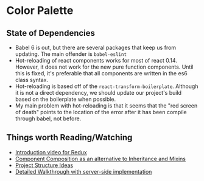 # Color Palette

## State of Dependencies
- Babel 6 is out, but there are several packages that keep us from updating. The main offender is `babel-eslint`
- Hot-reloading of react components works for most of react 0.14. However, it does not work for the new pure function components. Until this is fixed, it's preferable that all components are written in the es6 class syntax.
- Hot-reloading is based off of the `react-transform-boilerplate`. Although it is not a direct dependency, we should update our project's build based on the boilerplate when possible.
- My main problem with hot-reloading is that it seems that the "red screen of death" points to the location of the error after it has been compile through babel, not before.


## Things worth Reading/Watching
- [Introduction video for Redux](https://www.youtube.com/watch?v=xsSnOQynTHs)
- [Component Composition as an alternative to Inheritance and Mixins](https://medium.com/@dan_abramov/mixins-are-dead-long-live-higher-order-components-94a0d2f9e750)
- [Project Structure Ideas](https://medium.com/lexical-labs-engineering/redux-best-practices-64d59775802e)
- [Detailed Walkthrough with server-side implementation](http://teropa.info/blog/2015/09/10/full-stack-redux-tutorial.html)
